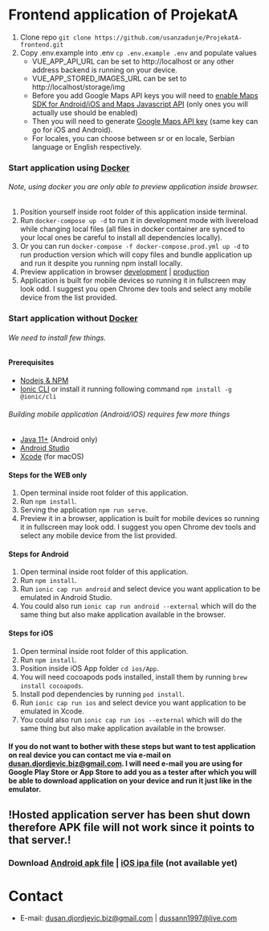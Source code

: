# Frontend application of ProjekatA

1. Clone repo ```git clone https://github.com/usanzadunje/ProjekatA-frontend.git```
2. Copy .env.example into .env ```cp .env.example .env``` and populate values
    - VUE_APP_API_URL can be set to http://localhost or any other address backend is running on your device.
    - VUE_APP_STORED_IMAGES_URL can be set to http://localhost/storage/img
    - Before you add Google Maps API keys you will need
      to [enable Maps SDK for Android/iOS and Maps Javascript API](https://console.cloud.google.com/apis/library) (only
      ones you will actually use should be enabled)
    - Then you will need to generate [Google Maps API key](https://console.cloud.google.com/apis/credentials) (same key
      can go for iOS and Android).
    - For locales, you can choose between sr or en locale, Serbian language or English respectively.

### Start application using [Docker](https://docs.docker.com/get-docker/)

###### Note, using docker you are only able to preview application inside browser.

1. Position yourself inside root folder of this application inside terminal.
2. Run ```docker-compose up -d``` to run it in development mode with livereload while changing local files (all files in
   docker container are synced to your local ones be careful to install all dependencies locally).
3. Or you can run ```docker-compose -f docker-compose.prod.yml up -d``` to run production version which will copy files
   and bundle application up and run it despite you running npm install locally.
4. Preview application in browser [development](http://localhost:8100/) | [production](http://localhost/)
5. Application is built for mobile devices so running it in fullscreen may look odd. I suggest you open Chrome dev tools
   and select any mobile device from the list provided.

### Start application without [Docker](https://docs.docker.com/get-docker/)

###### We need to install few things.

#### Prerequisites

- [Nodejs & NPM](https://nodejs.org/en/)
- [Ionic CLI](https://ionicframework.com/docs/cli) or install it running following
  command ```npm install -g @ionic/cli```

###### Building mobile application (Android/iOS) requires few more things

- [Java 11+](https://www.oracle.com/java/technologies/javase/jdk11-archive-downloads.html) (Android only)
- [Android Studio](https://developer.android.com/studio/)
- [Xcode](https://developer.apple.com/xcode/) (for macOS)

#### Steps for the WEB only

1. Open terminal inside root folder of this application.
2. Run ```npm install```.
3. Serving the application ```npm run serve```.
4. Preview it in a browser, application is built for mobile devices so running it in fullscreen may look odd. I suggest
   you open Chrome dev tools and select any mobile device from the list provided.

#### Steps for Android

1. Open terminal inside root folder of this application.
2. Run ```npm install```.
3. Run ```ionic cap run android``` and select device you want application to be emulated in Android Studio.
4. You could also run ```ionic cap run android --external``` which will do the same thing but also make application
   available in the browser.

#### Steps for iOS

1. Open terminal inside root folder of this application.
2. Run ```npm install```.
3. Position inside iOS App folder ```cd ios/App```.
4. You will need cocoapods pods installed, install them by running ```brew install cocoapods```.
5. Install pod dependencies by running ```pod install```.
6. Run ```ionic cap run ios``` and select device you want application to be emulated in Xcode.
4. You could also run ```ionic cap run ios --external``` which will do the same thing but also make application
   available in the browser.

#### If you do not want to bother with these steps but want to test application on real device you can contact me via e-mail on [dusan.djordjevic.biz@gmail.com](mailto:dusan.djordjevic.biz@gmail.com). I will need e-mail you are using for Google Play Store or App Store to add you as a tester after which you will be able to download application on your device and run it just like in the emulator.

## !Hosted application server has been shut down therefore APK file will not work since it points to that server.!
### Download [Android apk file](https://www.mediafire.com/file/k9v1hzbtth57ulv/app-debug.apk/file) | [iOS ipa file](#) (not available yet)

# Contact

- E-mail: [dusan.djordjevic.biz@gmail.com](mailto:dusan.djordjevic.biz@gmail.com)
  | [dussann1997@live.com](mailto:dussann1997@live.comm)

<br>
